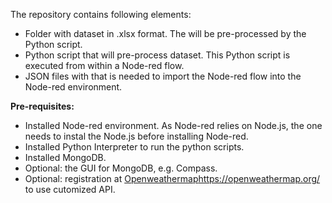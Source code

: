 The repository contains following elements:
- Folder with dataset in .xlsx format. The will be pre-processed by the Python script.
- Python script that will pre-process dataset. This Python script is executed from within a Node-red flow.
- JSON files with that is needed to import the Node-red flow into the Node-red environment.

**Pre-requisites:**
- Installed Node-red environment. As Node-red relies on Node.js, the one needs to instal the Node.js before installing Node-red.
- Installed Python Interpreter to run the python scripts.
- Installed MongoDB.
- Optional: the GUI for MongoDB, e.g. Compass.
- Optional: registration at [Openweathermap](https://openweathermap.org/)https://openweathermap.org/ to use cutomized API.

 
